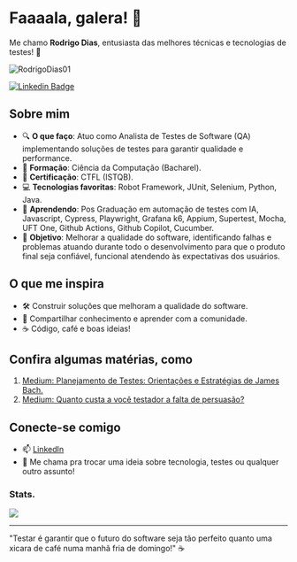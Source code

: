 # Faaaala, galera! 👋

Me chamo **Rodrigo Dias**, entusiasta das melhores técnicas e tecnologias de testes! 🚀

<p align="left"> <img src="https://komarev.com/ghpvc/?username=RodrigoDias01&label=Profile%20views&color=0e75b6&style=flat" alt="RodrigoDias01" /> </p>

[![Linkedin Badge](https://img.shields.io/badge/-Rodrigo%20Dias-fbca16?style=flat-square&logo=Linkedin&logoColor=white&link=https://www.linkedin.com/in/rodrigodias/)](https://www.linkedin.com/in/rodrigo--dias/) 

## Sobre mim
- 🔍 **O que faço**: Atuo como Analista de Testes de Software (QA) implementando soluções de testes para garantir qualidade e performance.
- 📜 **Formação**: Ciência da Computação (Bacharel).
- 🏅 **Certificação**: CTFL (ISTQB).
- 💻 **Tecnologias favoritas**: Robot Framework, JUnit, Selenium, Python, Java.
- 🌱 **Aprendendo**: Pos Graduação em automação de testes com IA, Javascript, Cypress, Playwright, Grafana k6, Appium, Supertest, Mocha, UFT One, Github Actions, Github Copilot, Cucumber.
- 🎯 **Objetivo**: Melhorar a qualidade do software, identificando falhas e problemas atuando durante todo o desenvolvimento para que o produto final seja confiável, funcional atendendo                     às expectativas dos usuários.

## O que me inspira
- 🛠️ Construir soluções que melhoram a qualidade do software.
- 🤝 Compartilhar conhecimento e aprender com a comunidade.
- ☕ Código, café e boas ideias!

## Confira algumas matérias, como
1. [Medium: Planejamento de Testes: Orientações e Estratégias de James Bach.](https://medium.com/@rodrigo.sud/planejamento-de-testes-orienta%C3%A7%C3%B5es-e-estrat%C3%A9gias-de-james-bach-2d698850a1a9)
2. [Medium: Quanto custa a você testador a falta de persuasão? ](https://medium.com/@rodrigo.sud/quanto-custa-a-voc%C3%AA-testador-a-falta-de-persuas%C3%A3o-45073976a750)

## Conecte-se comigo
- 📫 [LinkedIn](https://www.linkedin.com/in/rodrigo--dias/)
- 💬 Me chama pra trocar uma ideia sobre tecnologia, testes ou qualquer outro assunto!

### Stats. 
![ ](https://github-profile-summary-cards.vercel.app/api/cards/profile-details?username=RodrigoDias01&theme=vue)

---

"Testar é garantir que o futuro do software seja tão perfeito quanto uma xicara de café numa manhã fria de domingo!" ☕
